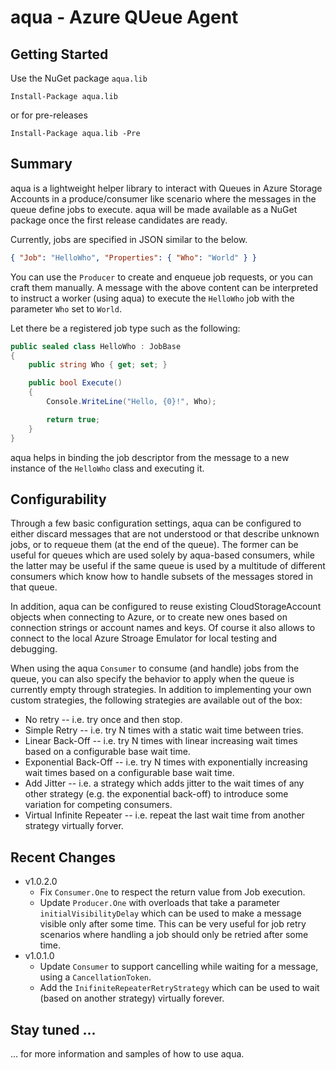 # aqua - Azure QUeue Agent

## Getting Started
Use the NuGet package `aqua.lib`
```
Install-Package aqua.lib
```
or for pre-releases
```
Install-Package aqua.lib -Pre
```

## Summary
aqua is a lightweight helper library to interact with Queues in Azure Storage Accounts in a produce/consumer like
scenario where the messages in the queue define jobs to execute. aqua will be made available as a NuGet package once
the first release candidates are ready.

Currently, jobs are specified in JSON similar to the below.
```json
{ "Job": "HelloWho", "Properties": { "Who": "World" } }
```

You can use the `Producer` to create and enqueue job requests, or you can craft them manually. A message with the above content can be interpreted to instruct a worker (using aqua) to execute the `HelloWho` job with
the parameter `Who` set to `World`.

Let there be a registered job type such as the following:

```c#
public sealed class HelloWho : JobBase
{
    public string Who { get; set; }

    public bool Execute()
    {
        Console.WriteLine("Hello, {0}!", Who);

        return true;
    }
}
```

aqua helps in binding the job descriptor from the message to a new instance of the `HelloWho` class and executing it.

## Configurability
Through a few basic configuration settings, aqua can be configured to either discard messages that are not understood or
that describe unknown jobs, or to requeue them (at the end of the queue). The former can be useful for queues which are
used solely by aqua-based consumers, while the latter may be useful if the same queue is used by a multitude of
different consumers which know how to handle subsets of the messages stored in that queue.

In addition, aqua can be configured to reuse existing CloudStorageAccount objects when connecting to Azure, or to create
new ones based on connection strings or account names and keys. Of course it also allows to connect to the local Azure
Stroage Emulator for local testing and debugging.

When using the aqua `Consumer` to consume (and handle) jobs from the queue, you can also specify the behavior to apply
when the queue is currently empty through strategies. In addition to implementing your own custom strategies, the
following strategies are available out of the box:
- No retry -- i.e. try once and then stop.
- Simple Retry -- i.e. try N times with a static wait time between tries.
- Linear Back-Off -- i.e. try N times with linear increasing wait times based on a configurable base wait time.
- Exponential Back-Off -- i.e. try N times with exponentially increasing wait times based on a configurable base wait
time.
- Add Jitter -- i.e. a strategy which adds jitter to the wait times of any other strategy (e.g. the exponential
back-off) to introduce some variation for competing consumers.
- Virtual Infinite Repeater -- i.e. repeat the last wait time from another strategy virtually forver.

## Recent Changes

* v1.0.2.0
  * Fix `Consumer.One` to respect the return value from Job execution.
  * Update `Producer.One` with overloads that take a parameter `initialVisibilityDelay` which can be used to make a
    message visible only after some time. This can be very useful for job retry scenarios where handling a job should
    only be retried after some time.
* v1.0.1.0
  * Update `Consumer` to support cancelling while waiting for a message, using a `CancellationToken`.
  * Add the `InifiniteRepeaterRetryStrategy` which can be used to wait (based on another strategy) virtually forever.

## Stay tuned ...
... for more information and samples of how to use aqua.

